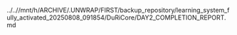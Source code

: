 ../..//mnt/h/ARCHIVE/.UNWRAP/FIRST/backup_repository/learning_system_fully_activated_20250808_091854/DuRiCore/DAY2_COMPLETION_REPORT.md